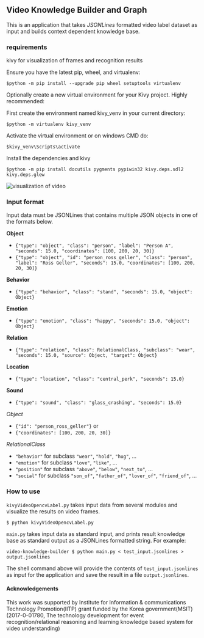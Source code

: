 ## Video Knowledge Builder and Graph

This is an application that takes *JSONLines* formatted video label dataset as input and
builds context dependent knowledge base.

### requirements
kivy for visualization of frames and recognition results

Ensure you have the latest pip, wheel, and virtualenv:

`$python -m pip install --upgrade pip wheel setuptools virtualenv`

Optionally create a new virtual environment for your Kivy project. Highly recommended:

First create the environment named kivy_venv in your current directory:

`$python -m virtualenv kivy_venv`

Activate the virtual environment or on windows CMD do: 

`$kivy_venv\Scripts\activate`

Install the dependencies and kivy 

`$python -m pip install docutils pygments pypiwin32 kivy.deps.sdl2 kivy.deps.glew`


![visualization of video](https://user-images.githubusercontent.com/14289457/62134415-674b7c80-b31b-11e9-8312-cdc7a6d7c507.PNG)


### Input format

Input data must be JSONLines that contains multiple JSON objects in one of the
formats below.

**Object**

* `{"type": "object", "class": "person", "label": "Person A", "seconds": 15.0, "coordinates": [100, 200, 20, 30]}`
* `{"type": "object", "id": "person_ross_geller", "class": "person", "label": "Ross Geller", "seconds": 15.0, "coordinates": [100, 200, 20, 30]}`

**Behavior**

* `{"type": "behavior", "class": "stand", "seconds": 15.0, "object": Object}`

**Emotion**

* `{"type": "emotion", "class": "happy", "seconds": 15.0, "object": Object}`

**Relation**

* `{"type": "relation", "class": RelationalClass, "subclass": "wear", "seconds": 15.0, "source": Object, "target": Object}`

**Location**

* `{"type": "location", "class": "central_perk", "seconds": 15.0}`

**Sound**

* `{"type": "sound", "class": "glass_crashing", "seconds": 15.0}`

*Object*

* `{"id": "person_ross_geller"}` or
* `{"coordinates": [100, 200, 20, 30]}`

*RelationalClass*

* `"behavior"` for subclass `"wear"`, `"hold"`, `"hug"`, …
* `"emotion"` for subclass `"love"`, `"like"`, …
* `"position"` for subclass `"above"`, `"below"`, `"next_to"`, …
* `"social"` for subclass `"son_of"`, `"father_of"`, `"lover_of"`, `"friend_of"`, …

### How to use
`kivyVideoOpencvLabel.py` takes input data from several modules and visualize the results on video frames.

```
$ python kivyVideoOpencvLabel.py
```

`main.py` takes input data as standard input, and prints result knowledge base as
standard output as a JSONLines formatted string. For example:

```
video-knowledge-builder $ python main.py < test_input.jsonlines > output.jsonlines
```

The shell command above will provide the contents of `test_input.jsonlines` as
input for the application and save the result in a file `output.jsonlines`.


#### Acknowledgements

This work was supported by Institute for Information & communications Technology Promotion(IITP) grant funded by the Korea government(MSIT) (2017-0-01780, The technology development for event recognition/relational reasoning and learning knowledge based system for video understanding)

